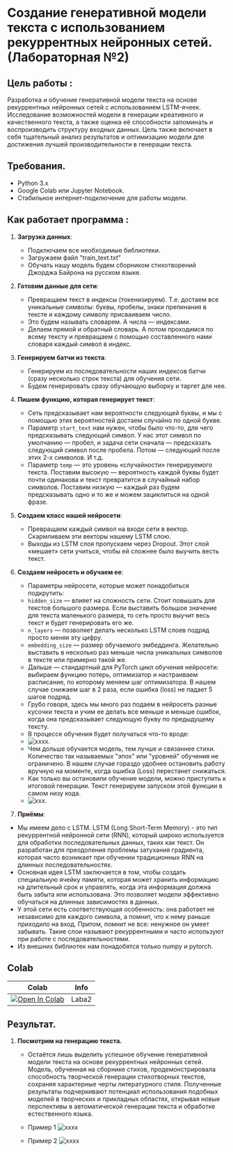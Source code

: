 # Создание генеративной модели текста с использованием рекуррентных нейронных сетей. (Лабораторная №2)

## Цель работы :
Разработка и обучение генеративной модели текста на основе рекуррентных нейронных сетей с использованием LSTM-ячеек. Исследование возможностей модели в генерации креативного и качественного текста, а также оценка её способности запоминать и воспроизводить структуру входных данных. Цель также включает в себя тщательный анализ результатов и оптимизацию модели для достижения лучшей производительности в генерации текста.

## Требования.
- Python 3.x
- Google Colab или Jupyter Notebook.
- Стабильное интернет-подключение для работы модели.

## Как работает программа :
1. **Загрузка данных**:
   * Подключаем все необходимые библиотеки.
   * Загружаем файл "train_text.txt"
   * Обучать нашу модель будем сборником стихотворений Джорджа Байрона на русском языке.
    
2. **Готовим данные для сети**:
   * Превращаем текст в индексы (токенизируем). Т.е. достаем все уникальные символы: буквы, пробелы, знаки препинания в тексте и каждому символу присваиваем число.
   * Это будем называть словарем. А числа — индексами.
   * Делаем прямой и обратный словарь. А потом проходимся по всему тексту и превращаем с помощью составленного нами словаря каждый символ в индекс.

3. **Генерируем батчи из текста**:
   * Генерируем из последовательности наших индексов батчи (сразу несколько строк текста) для обучения сети.
   * Будем генерировать сразу обучающую выборку и таргет для нее.

4. **Пишем функцию, которая генерирует текст**:
   * Сеть предсказывает нам вероятности следующей буквы, и мы с помощью этих вероятностей достаем случайно по одной букве.
   * Параметр ```start_text``` нам нужен, чтобы было что-то, для чего предсказывать следующий символ. У нас этот символ по умолчанию — пробел, и задача сети сначала — предсказать следующий символ после пробела. Потом — следующий после этих 2-х символов. И т.д.
   * Параметр ```temp``` — это уровень «случайности» генерируемого текста. Поставим высокую — вероятность каждой буквы будет почти одинакова и текст превратится в случайный набор символов. Поставим низкую — каждый раз будем предсказывать одно и то же и можем зациклиться на одной фразе.

5. **Создаем класс нашей нейросети**:
   * Превращаем каждый символ на входе сети в вектор. Скармливаем эти векторы нашему LSTM слою.
   * Выходы из LSTM слоя пропускаем через Dropout. Этот слой «мешает» сети учиться, чтобы ей сложнее было выучить весть текст.

6. **Создаем нейросеть и обучаем ее**:
   * Параметры нейросети, которые может понадобиться подкрутить:
   * ```hidden_size``` — влияет на сложность сети. Стоит повышать для текстов большого размера. Если выставить большое значение для текста маленького размера, то сеть просто выучит весь текст и будет генерировать его же.
   * ```n_layers``` — позволяет делать несколько LSTM слоев подряд просто меняя эту цифру.
   * ```embedding_size``` — размер обучаемого эмбеддинга. Желательно выставить в несколько раз меньше числа уникальных символов в тексте или примерно такой же.
   * Дальше — стандартный для PyTorch цикл обучения нейросети: выбираем функцию потерь, оптимизатор и настраиваем расписание, по которому меняем шаг оптимизатора. В нашем случае снижаем шаг в 2 раза, если ошибка (loss) не падает 5 шагов подряд.
   * Грубо говоря, здесь мы много раз подаем в нейросеть разные кусочки текста и учим ее делать все меньше и меньше ошибок, когда она предсказывает следующую букву по предыдущему тексту.
   * В процессе обучения будет получаться что-то вроде:
   * ![xxxx](https://sun9-46.userapi.com/impg/NaGU6nmd2TOIy_DPCn6Y35ma0EVw_ZHTUG_4bw/gtE7acEE8KQ.jpg?size=355x737&quality=96&sign=bfd7e7b1fe13a0bc48512cdd62c2277c&type=album).
   * Чем дольше обучается модель, тем лучше и связаннее стихи. Количество так называемых "эпох" или "уровней" обучения не ограничено. В нашем случае гораздо удобнее остановить работу вручную на моменте, когда ошибка (Loss) перестанет снижаться.
   * Как только вы остановили обучение модели, можно приступить к итоговой генерации. Текст генерируем запуском этой функции в самом низу кода.
   * ![xxx](https://sun9-3.userapi.com/impg/C1p7OJex1ofqOKlJJ8GHR90hyqeSa8tnxfpw-Q/WcQFSLM7Eio.jpg?size=207x220&quality=96&sign=893b30a769b913ec3616a0cea4a21e0d&type=album).



  7. **Приёмы**:
   * Мы имеем дело с LSTM. LSTM (Long Short-Term Memory) - это тип рекуррентной нейронной сети (RNN), который широко используется для обработки последовательных данных, таких как текст. Он разработан для преодоления проблемы затухания градиента, которая часто возникает при обучении традиционных RNN на длинных последовательностях.
   * Основная идея LSTM заключается в том, чтобы создать специальную ячейку памяти, которая может хранить информацию на длительный срок и управлять, когда эта информация должна быть забыта или использована. Это позволяет модели эффективно обучаться на длинных зависимостях в данных.
   * У этой сети есть соответствующая особенность: она работает не независимо для каждого символа, а помнит, что к нему раньше приходило на вход. Притом, помнит не все: ненужное он умеет забывать. Такие слои называют рекуррентными и часто используют при работе с последовательностями.
   * Из внешних библиотек нам понадобятся только numpy и pytorch.

## Colab
| Colab                                                                                                                                                                          | Info               |
| ------------------------------------------------------------------------------------------------------------------------------------------------------------------------------ | ------------------ |
| [![Open In Colab](https://colab.research.google.com/assets/colab-badge.svg)](https://colab.research.google.com/drive/1B_WxIMwUgZAaxCThvxmPtakT84I0Cp6B?usp=sharing) | Laba2 |

## Результат.

1. **Посмотрим на генерацию текста.**
   * Остаётся лишь  выделить успешное обучение генеративной модели текста на основе рекуррентных нейронных сетей. Модель, обученная на сборнике стихов, продемонстрировала способность творческой генерации стихотворных текстов, сохраняя характерные черты литературного стиля. Полученные результаты подчеркивают потенциал использования подобных моделей в творческих и прикладных областях, открывая новые перспективы в автоматической генерации текста и обработке естественного языка.
   *  Пример 1
   ![xxxx](https://sun9-45.userapi.com/impg/w20ixYwEnjTNqJunI-ruBWlVXtTuNph_1HunVA/aJnSZ8vYPfc.jpg?size=396x427&quality=96&sign=1951ab2cf997ed8f3f0affb5137366d4&type=album)

   *  Пример 2
   ![xxxx](https://sun9-42.userapi.com/impg/RXaqCvWNstV-7yn5XuDmTd0MguFU_aDcQUJsLQ/pKDInNTXRoc.jpg?size=369x477&quality=96&sign=1895adc81511a526b6ab9de58fcf2f8e&type=album)
